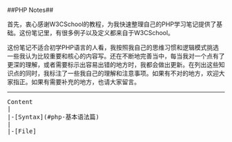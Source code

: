 ##PHP Notes##

首先，衷心感谢W3CSchool的教程，为我快速整理自己的PHP学习笔记提供了基础。这份笔记里，有很多例子以及定义都来自于W3CSchool。

这份笔记不适合初学PHP语言的人看，我按照我自己的思维习惯和逻辑模式挑选一些我认为比较重要和核心的内容写。还在不断地完善当中，每当我对一个点有了更深的理解，或者需要标示出容易出错的地方时，我都会做出更新。在列出这些知识点的同时，我标注了一些我自己的理解和注意事项。如果有不对的地方，欢迎大家指正。如果有需要补充的地方，也请大家留言。

***
<pre>
Content
|
|-[Syntax](#php-基本语法篇)
|
|-[File]